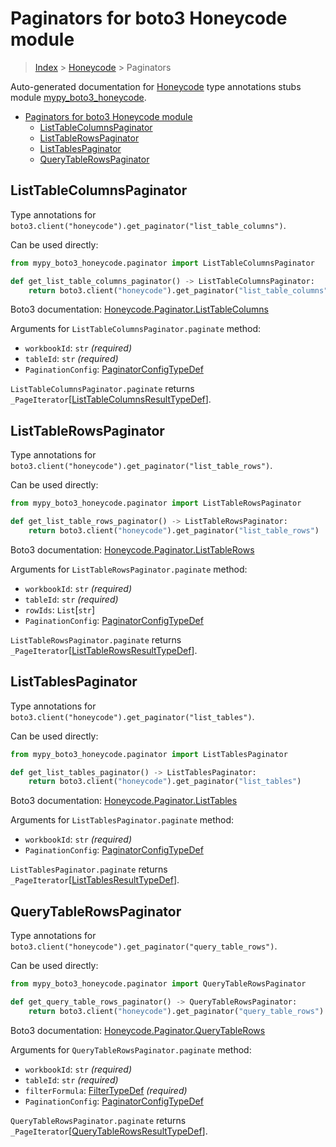 # Paginators for boto3 Honeycode module

> [Index](..) > [Honeycode](.) > Paginators

Auto-generated documentation for
[Honeycode](https://boto3.amazonaws.com/v1/documentation/api/latest/reference/services/honeycode.html#Honeycode)
type annotations stubs module
[mypy_boto3_honeycode](https://pypi.org/project/mypy-boto3-honeycode/).

- [Paginators for boto3 Honeycode module](#paginators-for-boto3-honeycode-module)
  - [ListTableColumnsPaginator](#listtablecolumnspaginator)
  - [ListTableRowsPaginator](#listtablerowspaginator)
  - [ListTablesPaginator](#listtablespaginator)
  - [QueryTableRowsPaginator](#querytablerowspaginator)

## ListTableColumnsPaginator

Type annotations for
`boto3.client("honeycode").get_paginator("list_table_columns")`.

Can be used directly:

```python
from mypy_boto3_honeycode.paginator import ListTableColumnsPaginator

def get_list_table_columns_paginator() -> ListTableColumnsPaginator:
    return boto3.client("honeycode").get_paginator("list_table_columns")
```

Boto3 documentation:
[Honeycode.Paginator.ListTableColumns](https://boto3.amazonaws.com/v1/documentation/api/latest/reference/services/honeycode.html#Honeycode.Paginator.ListTableColumns)

Arguments for `ListTableColumnsPaginator.paginate` method:

- `workbookId`: `str` *(required)*
- `tableId`: `str` *(required)*
- `PaginationConfig`:
  [PaginatorConfigTypeDef](./type_defs.md#paginatorconfigtypedef)

`ListTableColumnsPaginator.paginate` returns
`_PageIterator`\[[ListTableColumnsResultTypeDef](./type_defs.md#listtablecolumnsresulttypedef)\].

## ListTableRowsPaginator

Type annotations for
`boto3.client("honeycode").get_paginator("list_table_rows")`.

Can be used directly:

```python
from mypy_boto3_honeycode.paginator import ListTableRowsPaginator

def get_list_table_rows_paginator() -> ListTableRowsPaginator:
    return boto3.client("honeycode").get_paginator("list_table_rows")
```

Boto3 documentation:
[Honeycode.Paginator.ListTableRows](https://boto3.amazonaws.com/v1/documentation/api/latest/reference/services/honeycode.html#Honeycode.Paginator.ListTableRows)

Arguments for `ListTableRowsPaginator.paginate` method:

- `workbookId`: `str` *(required)*
- `tableId`: `str` *(required)*
- `rowIds`: `List`\[`str`\]
- `PaginationConfig`:
  [PaginatorConfigTypeDef](./type_defs.md#paginatorconfigtypedef)

`ListTableRowsPaginator.paginate` returns
`_PageIterator`\[[ListTableRowsResultTypeDef](./type_defs.md#listtablerowsresulttypedef)\].

## ListTablesPaginator

Type annotations for `boto3.client("honeycode").get_paginator("list_tables")`.

Can be used directly:

```python
from mypy_boto3_honeycode.paginator import ListTablesPaginator

def get_list_tables_paginator() -> ListTablesPaginator:
    return boto3.client("honeycode").get_paginator("list_tables")
```

Boto3 documentation:
[Honeycode.Paginator.ListTables](https://boto3.amazonaws.com/v1/documentation/api/latest/reference/services/honeycode.html#Honeycode.Paginator.ListTables)

Arguments for `ListTablesPaginator.paginate` method:

- `workbookId`: `str` *(required)*
- `PaginationConfig`:
  [PaginatorConfigTypeDef](./type_defs.md#paginatorconfigtypedef)

`ListTablesPaginator.paginate` returns
`_PageIterator`\[[ListTablesResultTypeDef](./type_defs.md#listtablesresulttypedef)\].

## QueryTableRowsPaginator

Type annotations for
`boto3.client("honeycode").get_paginator("query_table_rows")`.

Can be used directly:

```python
from mypy_boto3_honeycode.paginator import QueryTableRowsPaginator

def get_query_table_rows_paginator() -> QueryTableRowsPaginator:
    return boto3.client("honeycode").get_paginator("query_table_rows")
```

Boto3 documentation:
[Honeycode.Paginator.QueryTableRows](https://boto3.amazonaws.com/v1/documentation/api/latest/reference/services/honeycode.html#Honeycode.Paginator.QueryTableRows)

Arguments for `QueryTableRowsPaginator.paginate` method:

- `workbookId`: `str` *(required)*
- `tableId`: `str` *(required)*
- `filterFormula`: [FilterTypeDef](./type_defs.md#filtertypedef) *(required)*
- `PaginationConfig`:
  [PaginatorConfigTypeDef](./type_defs.md#paginatorconfigtypedef)

`QueryTableRowsPaginator.paginate` returns
`_PageIterator`\[[QueryTableRowsResultTypeDef](./type_defs.md#querytablerowsresulttypedef)\].
